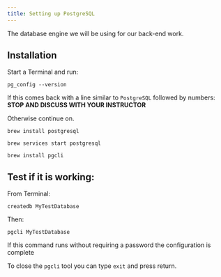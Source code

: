 ```yaml
---
title: Setting up PostgreSQL
---
```


The database engine we will be using for our back-end work.

## Installation

Start a Terminal and run:

```shell
pg_config --version
```

If this comes back with a line similar to `PostgreSQL` followed by numbers:
**STOP AND DISCUSS WITH YOUR INSTRUCTOR**

Otherwise continue on.

```shell
brew install postgresql
```

```shell
brew services start postgresql
```

```shell
brew install pgcli
```

<!--
#### Configure pgcli with nice defaults

```shell
pgcli >/dev/null 2>&1
sed -i "s/multiline_continuation_char = ''/multiline_continuation_char = '.'/g" ~/.config/pgcli/config
sed -i "s/multi_line = False/multi_line = True/g" ~/.config/pgcli/config
sed -i "s/enable_pager = True/enable_pager = False/g" ~/.config/pgcli/config
sed -i "s/wider_completion_menu = False/wider_completion_menu = True/g" ~/.config/pgcli/config
sed -i "s/syntax_style = default/syntax_style=native/g" ~/.config/pgcli/config
```
 -->

## Test if it is working:

From Terminal:

```shell
createdb MyTestDatabase
```

Then:

```shell
pgcli MyTestDatabase
```

If this command runs without requiring a password the configuration is complete

To close the `pgcli` tool you can type `exit` and press return.
